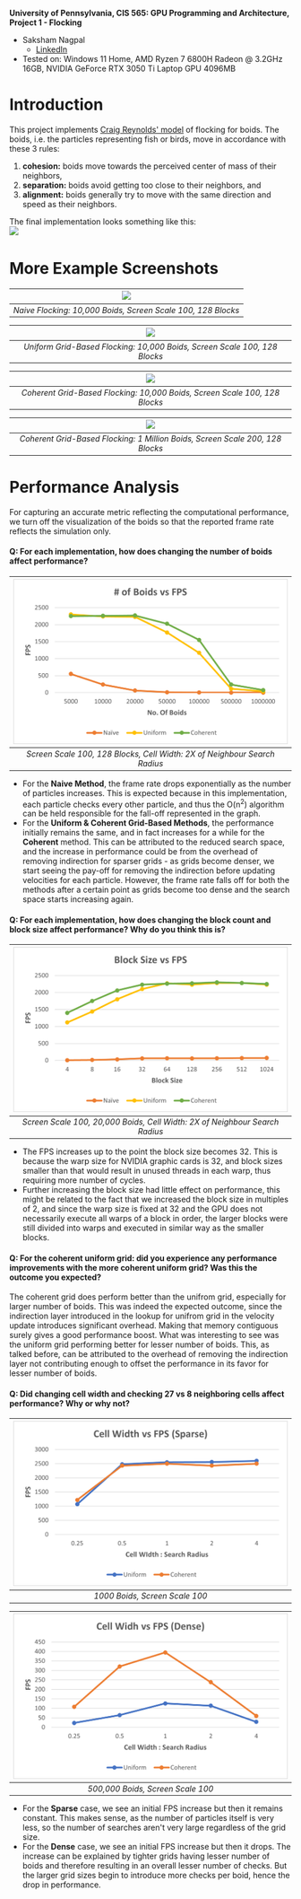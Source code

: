 **University of Pennsylvania, CIS 565: GPU Programming and Architecture,
Project 1 - Flocking**

* Saksham Nagpal  
  * [LinkedIn](https://www.linkedin.com/in/nagpalsaksham/)
* Tested on: Windows 11 Home, AMD Ryzen 7 6800H Radeon @ 3.2GHz 16GB, NVIDIA GeForce RTX 3050 Ti Laptop GPU 4096MB

Introduction  
====
This project implements [Craig Reynolds' model](https://www.red3d.com/cwr/boids/) of flocking for boids. The boids, i.e. the particles representing fish or birds, move in accordance with these 3 rules:
1. <b>cohesion:</b> boids move towards the perceived center of mass of their neighbors,
2. <b>separation:</b> boids avoid getting too close to their neighbors, and
3. <b>alignment:</b> boids generally try to move with the same direction and speed as their neighbors.

The final implementation looks something like this:  
![](images/coher_50k_ss100_block128.gif)

More Example Screenshots
====

| ![](images/naive_10k_ss100_block128.gif) | 
|:--:| 
| *Naive Flocking: 10,000 Boids, Screen Scale 100, 128 Blocks* |

| ![](images/unif_10k_ss100_block128.gif) | 
|:--:| 
| *Uniform Grid-Based Flocking: 10,000 Boids, Screen Scale 100, 128 Blocks* |

| ![](images/coher_10k_ss100_block128.gif) | 
|:--:| 
| *Coherent Grid-Based Flocking: 10,000 Boids, Screen Scale 100, 128 Blocks* |

| ![](images/coher_1M_ss200_block128.gif) | 
|:--:| 
| *Coherent Grid-Based Flocking: 1 Million Boids, Screen Scale 200, 128 Blocks* |

Performance Analysis
===
For capturing an accurate metric reflecting the computational performance, we turn off the visualization of the boids so that the reported frame rate reflects the simulation only.
#### Q: For each implementation, how does changing the number of boids affect performance?
| ![](images/NoOfBoids_VS_FPS_blocksize128_ss100_cellwidth2X.png) | 
|:--:| 
| *Screen Scale 100, 128 Blocks, Cell Width: 2X of Neighbour Search Radius* |

* For the <b>Naive Method</b>, the frame rate drops exponentially as the number of particles increases. This is expected because in this implementation, each particle checks every other particle, and thus the O(n<sup>2</sup>) algorithm can be held responsible for the fall-off represented in the graph.
* For the <b>Uniform & Coherent Grid-Based Methods</b>, the performance initially remains the same, and in fact increases for a while for the <b>Coherent</b> method. This can be attributed to the reduced search space, and the increase in performance could be from the overhead of removing indirection for sparser grids - as grids become denser, we start seeing the pay-off for removing the indirection before updating velocities for each particle. However, the frame rate falls off for both the methods after a certain point as grids become too dense and the search space starts increasing again.


#### Q: For each implementation, how does changing the block count and block size affect performance? Why do you think this is?
| ![](images/BlockSize_VS_FPS_boids20k_ss100_cellwidth2X.png) | 
|:--:| 
| *Screen Scale 100, 20,000 Boids, Cell Width: 2X of Neighbour Search Radius* |

* The FPS increases up to the point the block size becomes 32. This is because the warp size for NVIDIA graphic cards is 32, and block sizes smaller than that would result in unused threads in each warp, thus requiring more number of cycles.
* Further increasing the block size had little effect on performance, this might be related to the fact that we increased the block size in multiples of 2, and since the warp size is fixed at 32 and the GPU does not necessarily execute all warps of a block in order, the larger blocks were still divided into warps and executed in similar way as the smaller blocks.


#### Q: For the coherent uniform grid: did you experience any performance improvements with the more coherent uniform grid? Was this the outcome you expected?
The coherent grid does perform better than the unifrom grid, especially for larger number of boids. This was indeed the expected outcome, since the indirection layer introduced in the lookup for unifrom grid in the velocity update introduces significant overhead. Making that memory contiguous surely gives a good performance boost. What was interesting to see was the uniform grid performing better for lesser number of boids. This, as talked before, can be attributed to the overhead of removing the indirection layer not contributing enough to offset the performance in its favor for lesser number of boids.

#### Q: Did changing cell width and checking 27 vs 8 neighboring cells affect performance? Why or why not?
| ![](images/cellwidth_vs_fps_sparse.png) |
|:--:| 
| *1000 Boids, Screen Scale 100* |

| ![](images/cellwidth_vs_fps_dense.png) |
|:--:| 
| *500,000 Boids, Screen Scale 100* |

* For the <b>Sparse</b> case, we see an initial FPS increase but then it remains constant. This makes sense, as the number of particles itself is very less, so the number of searches aren't very large regardless of the grid size.
* For the <b>Dense</b> case, we see an initial FPS increase but then it drops. The increase can be explained by tighter grids having lesser number of boids and therefore resulting in an overall lesser number of checks. But the larger grid sizes begin to introduce more checks per boid, hence the drop in performance.

